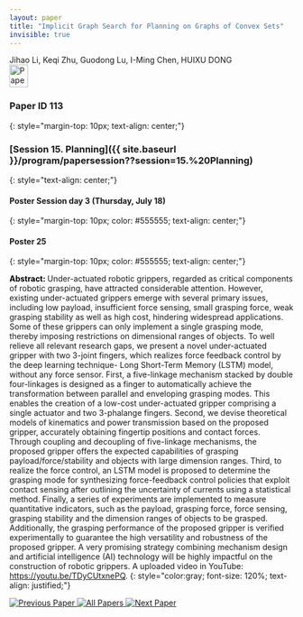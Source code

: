 ```yaml
---
layout: paper
title: "Implicit Graph Search for Planning on Graphs of Convex Sets"
invisible: true
---
```

<div class="paper-authors">
<div class="paper-author-box">
    <div class="paper-author-name">Jihao Li, Keqi Zhu, Guodong Lu, I-Ming Chen, HUIXU DONG</div>
    <div class="paper-author-uni"></div>
</div>

</div><div class="paper-pdf">
<div> <a href="http://www.roboticsproceedings.org/rss19/p113.pdf"><img src="{{ site.baseurl }}/images/paper_link.png" alt="Paper Website" width = "33"  height = "40"/></a> </div>
</div>

### Paper ID 113
{: style="margin-top: 10px; text-align: center;"}

### [Session 15. Planning]({{ site.baseurl }}/program/papersession??session=15.%20Planning)
{: style="text-align: center;"}

#### Poster Session day 3 (Thursday, July 18)
{: style="margin-top: 10px; color: #555555; text-align: center;"}

#### Poster 25
{: style="margin-top: 10px; color: #555555; text-align: center;"}

<b style="color: black;">Abstract: </b>Under-actuated robotic grippers, regarded as critical components of robotic grasping, have attracted considerable attention. However, existing under-actuated grippers emerge with several primary issues, including low payload, insufficient force sensing, small grasping force, weak grasping stability as well as high cost, hindering widespread applications. Some of these grippers can only implement a
 single grasping mode, thereby imposing restrictions on dimensional ranges of objects. To well relieve all relevant research gaps, we present a novel under-actuated gripper with two 3-joint fingers, which realizes force feedback control by the deep learning technique- Long Short-Term Memory (LSTM) model, without any force sensor. First, a five-linkage mechanism stacked by double four-linkages is designed as a finger to automatically achieve the transformation between parallel and enveloping grasping modes. This enables the creation of a low-cost under-actuated gripper comprising a single actuator and two 3-phalange fingers. Second, we devise theoretical models of kinematics and power transmission based on the proposed gripper, accurately obtaining fingertip positions and contact forces. Through coupling and decoupling of five-linkage mechanisms, the proposed gripper offers the expected capabilities of grasping payload/force/stability and objects with large dimension ranges. Third, to realize the force control, an LSTM model is proposed to determine the grasping mode for synthesizing force-feedback control policies that exploit contact sensing after outlining the uncertainty of
 currents using a statistical method. Finally, a series of experiments are implemented to measure quantitative indicators, such as the payload, grasping force, force sensing, grasping stability and the dimension ranges of objects to be grasped. Additionally, the grasping performance of the proposed gripper is verified experimentally to guarantee the high versatility and robustness of the proposed gripper. A very promising strategy combining mechanism design and artificial intelligence (AI) technology will be highly impactful on the
 construction of robotic grippers. A uploaded video in YouTube: https://youtu.be/TDyCUtxnePQ.
{: style="color:gray; font-size: 120%; text-align: justified;"}


<div class="paper-menu">
<a href="{{ site.baseurl }}/program/papers/112/"> <img src="{{ site.baseurl }}/images/previous_paper_icon.png" alt="Previous Paper" title="Previous Paper"/> </a>
<a href="{{ site.baseurl }}/program/papers"><img src="{{ site.baseurl }}/images/overview_icon.png" alt="All Papers" title="All Papers"/> </a>
<a href="{{ site.baseurl }}/program/papers/114/"> <img src="{{ site.baseurl }}/images/next_paper_icon.png" alt="Next Paper" title="Next Paper"/> </a>

</div>
